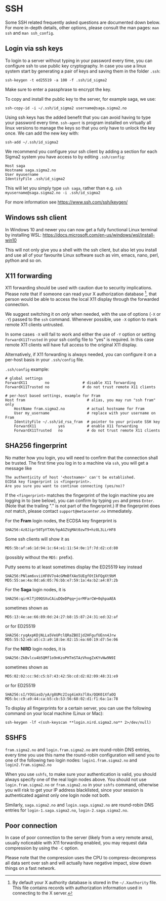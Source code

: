 # SSH

Some SSH related frequently asked questions are documented down below.
For more in-depth details, other options, please consult the man pages:
`man ssh` and `man ssh_config`.

## Login via ssh keys

To login to a server without typing in your password every time,
you can configure ssh to use public key cryptography.
In case you use a linux system start by generating a pair of keys and
saving them in the folder `.ssh`:
```
ssh-keygen -t ed25519 -a 100 -f .ssh/id_sigma2
```
Make sure to enter a passphrase to encrypt the key.

To copy and install the public key to the server, for example saga,
we use:
```
ssh-copy-id -i ~/.ssh/id_sigma2 username@saga.sigma2.no
```

Using ssh keys has the added benefit that you can avoid having to type your password every time.
 `ssh-agent` is program installed on virtually all linux versions to manage the keys so that you only have to unlock the key once.
We can add the new key with:
```
ssh-add ~/.ssh/id_sigma2
```

We recommend you configure your ssh client by adding a section for each Sigma2 system you have access to by editing `.ssh/config`:

```
Host saga
Hostname saga.sigma2.no
User myusername
IdentityFile .ssh/id_sigma2
```

This will let you simply type `ssh saga`, rather than e.g. `ssh myusername@saga.sigma2.no -i .ssh/id_sigma2`

For more information see https://www.ssh.com/ssh/keygen/

## Windows ssh client

In Windows 10 and newer you can now get a fully functional Linux terminal by installing WSL:
https://docs.microsoft.com/en-us/windows/wsl/install-win10

This will not only give you a shell with the ssh client, but also let you install and use all of your favourite Linux software such as vim, emacs, nano, perl, python and so on.

## X11 forwarding

X11 forwarding should be used with caution due to security implications. Please
note that if someone can read your X authorization database [^1], that person
would be able to access the local X11 display through the forwarded connection.

We suggest switching it on *only* when needed, with the use of options (`-X` or
`-Y`)  passed to the `ssh` command. Whenever possible, use `-X` option to mark
remote X11 clients untrusted.

In some cases `-X` will fail to work and either the use of `-Y` option or
setting `ForwardX11Trusted` in your ssh config file to "yes" is required. In
this case remote X11 clients will have full access to the original X11 display.

Alternatively, if X11 forwarding is always needed, you can configure it on a
per-host basis in your `.ssh/config` file.

`.ssh/config` example:

```
# global settings
ForwardX11        no               # disable X11 forwarding
ForwardX11Trusted no               # do not trust remote X11 clients

# per-host based settings, example for Fram
Host fram                            # alias, you may run "ssh fram" only
	HostName fram.sigma2.no          # actual hostname for Fram
	User my_username                 # replace with your username on Fram
	IdentityFile ~/.ssh/id_rsa_fram  # pointer to your private SSH key
	ForwardX11          yes          # enable X11 forwarding
	ForwardX11Trusted	no           # do not trust remote X11 clients
```


## SHA256 fingerprint

No matter how you login, you will need to confirm that the connection
shall be trusted.  The first time you log in to a machine via `ssh`, you will
get a message like

    The authenticity of host '<hostname>' can't be established.
    ECDSA key fingerprint is <fingerprint>.
    Are you sure you want to continue connecting (yes/no)?

If the `<fingerprint>` matches the fingerprint of the login machine
you are logging in to (see below), you can confirm by typing `yes` and
press `Enter`.  (Note that the trailing "." is not part of the
fingerprint.)  If the fingerprint does _not_ match, please contact
`support@metacenter.no` immediately.

For the **Fram** login nodes, the ECDSA key fingerprint is

	SHA256:4z8Jipr50TpYTXH/hpAGZVgMAt0zwT9+hz8L3LLrHF8

Some ssh clients will show it as

	MD5:5b:af:a6:1d:94:1c:64:e1:11:54:0e:1f:7d:d2:cd:80

(possibly without the `MD5:` prefix).

Putty seems to at least sometimes display the ED25519 key instead

	SHA256:PNlam6vviiHF0V7o4cGMmBfXAo5UEgfOtIkFQgXt9bM
	MD5:55:ae:4a:0d:a6:05:76:bb:e7:59:1a:4a:b2:a4:87:2b


For the **Saga** login nodes, it is

	SHA256:qirKlTjO9QSXuCAiuDQeDPqq+jorMFarCW+0qhpaAEA

sometimes shown as

	MD5:13:4e:ae:66:89:0d:24:27:b8:15:87:24:31:ed:32:af

or for ED25519

	SHA256:ryqAxpKDjNLLa5VeUPclQRaZBOIjd2HFgufUEnn4Jrw
	MD5:55:52:eb:a5:c3:a9:18:be:02:15:ea:60:19:d7:5e:06


For the **NIRD** login nodes, it is

	SHA256:ZkBvlcu4b5QMf1o9nKzoPHTmSTAzVhogZxKYvNw9N9I

sometimes shown as

	MD5:02:02:cc:9d:c5:b7:43:42:5b:cd:d2:82:09:48:31:e9

or for ED25519

	SHA256:sI/YOUiasD/yA/g8UMc2Isg4imXs7l8x/QQK01XfaOQ
	MD5:bc:c9:a9:44:ca:b5:cb:53:56:68:02:d1:f1:6a:1a:78


To display all fingerprints for a certain server, you can use the following
command on your local machine (Linux or Mac):

	ssh-keygen -lf <(ssh-keyscan **login.nird.sigma2.no** 2>/dev/null)

## SSHFS

`fram.sigma2.no` and `login.fram.sigma2.no` are round-robin DNS
entries, every time you use this name the round-robin configuration
will send you to one of the following two login nodes:
`login1.fram.sigma2.no` and `login2.fram.sigma2.no`

When you use `sshfs`, to make sure your authentication is valid, you
should always specify one of the real login nodes above.  You should
not use `login.fram.sigma2.no` or `fram.sigma2.no` in your `sshfs`
command, otherwise you will risk to get your IP address blacklisted,
since your session is authenticated against only one login node not
both.

Similarly, `saga.sigma2.no` and `login.saga.sigma2.no` are round-robin
DNS entries for `login-1.saga.sigma2.no`, `login-2.saga.sigma2.no`.


## Poor connection

In case of poor connection to the server (likely from a very remote area),
usually noticeable with X11 forwarding enabled, you may request data
compression by using the `-C` option.

Please note that the compression uses the CPU to compress-decompress all data
sent over ssh and will actually have negative impact, slow down things on a
fast network.



[^1]: By default your X authority database is stored in the `~/.Xauthority` file. This file contains records with authorization information used in connecting to the X server.
